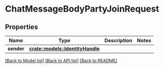 # ChatMessageBodyPartyJoinRequest

## Properties

Name | Type | Description | Notes
------------ | ------------- | ------------- | -------------
**sender** | [**crate::models::IdentityHandle**](IdentityHandle.md) |  | 

[[Back to Model list]](../README.md#documentation-for-models) [[Back to API list]](../README.md#documentation-for-api-endpoints) [[Back to README]](../README.md)


